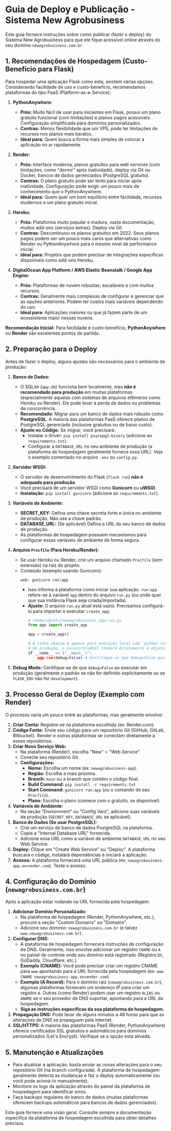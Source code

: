 # Guia de Deploy e Publicação - Sistema New Agrobusiness

Este guia fornece instruções sobre como publicar (fazer o deploy) do Sistema New Agrobusiness para que ele fique acessível online através do seu domínio `newagrobusiness.com.br`.

## 1. Recomendações de Hospedagem (Custo-Benefício para Flask)

Para hospedar uma aplicação Flask como esta, existem várias opções. Considerando facilidade de uso e custo-benefício, recomendamos plataformas do tipo PaaS (Platform-as-a-Service):

1.  **PythonAnywhere:**
    *   **Prós:** Muito fácil de usar para iniciantes em Flask, possui um plano gratuito funcional (com limitações) e planos pagos acessíveis. Configuração simplificada para domínios personalizados.
    *   **Contras:** Menos flexibilidade que um VPS, pode ter limitações de recursos nos planos mais baratos.
    *   **Ideal para:** Quem busca a forma mais simples de colocar a aplicação no ar rapidamente.

2.  **Render:**
    *   **Prós:** Interface moderna, planos gratuitos para web services (com limitações, como "dormir" após inatividade), deploy via Git ou Docker, bancos de dados gerenciados (PostgreSQL gratuito).
    *   **Contras:** O plano gratuito pode ser lento para iniciar após inatividade. Configuração pode exigir um pouco mais de conhecimento que o PythonAnywhere.
    *   **Ideal para:** Quem quer um bom equilíbrio entre facilidade, recursos modernos e um plano gratuito inicial.

3.  **Heroku:**
    *   **Prós:** Plataforma muito popular e madura, vasta documentação, muitos add-ons (serviços extras). Deploy via Git.
    *   **Contras:** Descontinuou os planos gratuitos em 2022. Seus planos pagos podem ser um pouco mais caros que alternativas como Render ou PythonAnywhere para o mesmo nível de performance inicial.
    *   **Ideal para:** Projetos que podem precisar de integrações específicas disponíveis como add-ons Heroku.

4.  **DigitalOcean App Platform / AWS Elastic Beanstalk / Google App Engine:**
    *   **Prós:** Plataformas de nuvem robustas, escaláveis e com muitos recursos.
    *   **Contras:** Geralmente mais complexas de configurar e gerenciar que as opções anteriores. Podem ter custos mais variáveis dependendo do uso.
    *   **Ideal para:** Aplicações maiores ou que já fazem parte de um ecossistema maior nessas nuvens.

**Recomendação Inicial:** Para facilidade e custo-benefício, **PythonAnywhere** ou **Render** são excelentes pontos de partida.

## 2. Preparação para o Deploy

Antes de fazer o deploy, alguns ajustes são necessários para o ambiente de produção:

1.  **Banco de Dados:**
    *   O SQLite (`app.db`) funciona bem localmente, mas **não é recomendado para produção** em muitas plataformas (especialmente aquelas com sistemas de arquivos efêmeros como Heroku ou Render). Ele pode levar à perda de dados ou problemas de concorrência.
    *   **Recomendado:** Migrar para um banco de dados mais robusto como **PostgreSQL**. A maioria das plataformas PaaS oferece planos de PostgreSQL gerenciado (inclusive gratuitos ou de baixo custo).
    *   **Ajuste no Código:** Se migrar, você precisará:
        *   Instalar o driver: `pip install psycopg2-binary` (adicione ao `requirements.txt`).
        *   Configurar a `DATABASE_URL` no seu ambiente de produção (a plataforma de hospedagem geralmente fornece essa URL). Veja o exemplo comentado no arquivo `.env` ou `config.py`.

2.  **Servidor WSGI:**
    *   O servidor de desenvolvimento do Flask (`flask run`) **não é adequado para produção**.
    *   Você precisará de um servidor WSGI como **Gunicorn** ou **uWSGI**.
    *   **Instalação:** `pip install gunicorn` (adicione ao `requirements.txt`).

3.  **Variáveis de Ambiente:**
    *   **SECRET_KEY:** Defina uma chave secreta forte e única no ambiente de produção. Não use a chave padrão.
    *   **DATABASE_URL:** (Se aplicável) Defina a URL do seu banco de dados de produção.
    *   As plataformas de hospedagem possuem mecanismos para configurar essas variáveis de ambiente de forma segura.

4.  **Arquivo `Procfile` (Para Heroku/Render):**
    *   Se usar Heroku ou Render, crie um arquivo chamado `Procfile` (sem extensão) na raiz do projeto.
    *   Conteúdo (exemplo usando Gunicorn):
        ```Procfile
        web: gunicorn run:app
        ```
        *   Isso informa à plataforma como iniciar sua aplicação. `run:app` refere-se à variável `app` dentro do arquivo `run.py` (ou onde quer que sua instância Flask seja criada/importada).
        *   **Ajuste:** O arquivo `run.py` atual está vazio. Precisamos configurá-lo para importar e executar `create_app`:
            ```python
            # /home/ubuntu/newagrobusiness_app/run.py
            from app import create_app
            
            app = create_app()
            
            # A linha abaixo é apenas para execução local com `python run.py`
            # Em produção, o Gunicorn/uWSGI chamará diretamente o objeto `app`.
            if __name__ == \"__main__\":
                app.run(debug=False) # Certifique-se que debug=False para produção
            ```

5.  **Debug Mode:** Certifique-se de que `debug=False` ao executar em produção (geralmente o padrão se não for definido explicitamente ou se `FLASK_ENV` não for `development`).

## 3. Processo Geral de Deploy (Exemplo com Render)

O processo varia um pouco entre as plataformas, mas geralmente envolve:

1.  **Criar Conta:** Registre-se na plataforma escolhida (ex: Render.com).
2.  **Código Fonte:** Envie seu código para um repositório Git (GitHub, GitLab, Bitbucket). Render e outras plataformas se conectam diretamente a esses repositórios.
3.  **Criar Novo Serviço Web:**
    *   Na plataforma (Render), escolha "New" > "Web Service".
    *   Conecte seu repositório Git.
    *   **Configurações:**
        *   **Nome:** Escolha um nome (ex: `newagrobusiness-app`).
        *   **Região:** Escolha a mais próxima.
        *   **Branch:** `main` ou a branch que contém o código final.
        *   **Build Command:** `pip install -r requirements.txt`
        *   **Start Command:** `gunicorn run:app` (ou o comando do seu `Procfile`).
        *   **Plano:** Escolha o plano (comece com o gratuito, se disponível).
4.  **Variáveis de Ambiente:**
    *   Na seção "Environment" ou "Config Vars", adicione suas variáveis de produção (`SECRET_KEY`, `DATABASE_URL` se aplicável).
5.  **Banco de Dados (Se usar PostgreSQL):**
    *   Crie um serviço de banco de dados PostgreSQL na plataforma.
    *   Copie a "Internal Database URL" fornecida.
    *   Adicione essa URL como a variável de ambiente `DATABASE_URL` no seu Web Service.
6.  **Deploy:** Clique em "Create Web Service" ou "Deploy". A plataforma buscará o código, instalará dependências e iniciará a aplicação.
7.  **Acesso:** A plataforma fornecerá uma URL pública (ex: `newagrobusiness-app.onrender.com`). Teste o acesso.

## 4. Configuração do Domínio (`newagrobusiness.com.br`)

Após a aplicação estar rodando na URL fornecida pela hospedagem:

1.  **Adicionar Domínio Personalizado:**
    *   Na plataforma de hospedagem (Render, PythonAnywhere, etc.), procure a seção "Custom Domains" ou "Domains".
    *   Adicione seu domínio: `newagrobusiness.com.br` (e talvez `www.newagrobusiness.com.br`).
2.  **Configurar DNS:**
    *   A plataforma de hospedagem fornecerá instruções de configuração de DNS. Geralmente, isso envolve adicionar um registro `CNAME` ou `A` no painel de controle onde seu domínio está registrado (Registro.br, GoDaddy, Cloudflare, etc.).
    *   **Exemplo (CNAME):** Você pode precisar criar um registro CNAME para `www` apontando para a URL fornecida pela hospedagem (ex: `www CNAME newagrobusiness-app.onrender.com`).
    *   **Exemplo (A Record):** Para o domínio raiz (`newagrobusiness.com.br`), algumas plataformas fornecem um endereço IP para criar um registro `A`. Outras (como Render) podem usar um registro `ALIAS` ou `ANAME` se o seu provedor de DNS suportar, apontando para a URL da hospedagem.
    *   **Siga as instruções específicas da sua plataforma de hospedagem.**
3.  **Propagação DNS:** Pode levar de alguns minutos a 48 horas para que as alterações de DNS se propaguem pela internet.
4.  **SSL/HTTPS:** A maioria das plataformas PaaS (Render, PythonAnywhere) oferece certificados SSL gratuitos e automáticos para domínios personalizados (Let's Encrypt). Verifique se a opção está ativada.

## 5. Manutenção e Atualizações

*   Para atualizar a aplicação, basta enviar as novas alterações para o seu repositório Git (na branch configurada). A plataforma de hospedagem geralmente detecta as mudanças e faz o deploy automaticamente (ou você pode acioná-lo manualmente).
*   Monitore os logs da aplicação através do painel da plataforma de hospedagem para identificar erros.
*   Faça backups regulares do banco de dados (muitas plataformas oferecem backups automáticos para bancos de dados gerenciados).

Este guia fornece uma visão geral. Consulte sempre a documentação específica da plataforma de hospedagem escolhida para obter detalhes precisos.
